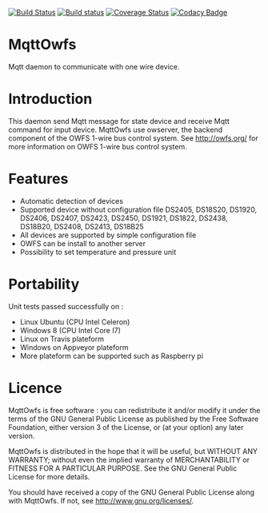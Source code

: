 [![Build Status](https://travis-ci.org/FragJage/MqttOwfs.svg?branch=master)](https://travis-ci.org/FragJage/MqttOwfs)
[![Build status](https://ci.appveyor.com/api/projects/status/tdsue1qduo31wa17?svg=true)](https://ci.appveyor.com/project/FragJage/mqttowfs)
[![Coverage Status](https://coveralls.io/repos/github/FragJage/MqttOwfs/badge.svg?branch=master&bust=9)](https://coveralls.io/github/FragJage/MqttOwfs?branch=master)
[![Codacy Badge](https://api.codacy.com/project/badge/Grade/402042548f424edb97592d5e8eb30eeb)](https://www.codacy.com/app/FragJage/MqttOwfs?utm_source=github.com&amp;utm_medium=referral&amp;utm_content=FragJage/MqttOwfs&amp;utm_campaign=Badge_Grade)

MqttOwfs
=========
Mqtt daemon to communicate with one wire device. 

Introduction
============
This daemon send Mqtt message for state device and receive Mqtt command for input device. 
MqttOwfs use owserver, the backend component of the OWFS 1-wire bus control system.
See http://owfs.org/ for more information on OWFS 1-wire bus control system. 

Features
========
 - Automatic detection of devices 
 - Supported device without configuration file DS2405, DS18S20, DS1920, DS2406, DS2407, DS2423, DS2450, DS1921, DS1822, DS2438, DS18B20, DS2408, DS2413, DS18B25
 - All devices are supported by simple configuration file
 - OWFS can be install to another server
 - Possibility to set temperature and pressure unit

Portability
===========
Unit tests passed successfully on :
 - Linux Ubuntu (CPU Intel Celeron)
 - Windows 8 (CPU Intel Core I7)
 - Linux on Travis plateform
 - Windows on Appveyor plateform
 - More plateform can be supported such as Raspberry pi

Licence
=======
MqttOwfs is free software : you can redistribute it and/or modify it under the terms of the GNU General Public License as published by the Free Software Foundation, either version 3 of the License, or (at your option) any later version.

MqttOwfs is distributed in the hope that it will be useful, but WITHOUT ANY WARRANTY; without even the implied warranty of MERCHANTABILITY or FITNESS FOR A PARTICULAR PURPOSE. See the GNU General Public License for more details.

You should have received a copy of the GNU General Public License along with MqttOwfs. If not, see http://www.gnu.org/licenses/.
